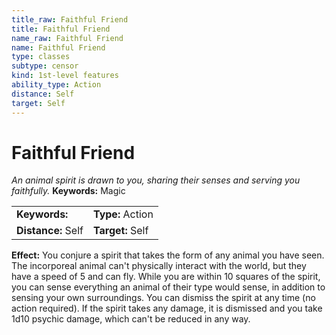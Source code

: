 ```yaml
---
title_raw: Faithful Friend
title: Faithful Friend
name_raw: Faithful Friend
name: Faithful Friend
type: classes
subtype: censor
kind: 1st-level features
ability_type: Action
distance: Self
target: Self
---
```


# Faithful Friend

*An animal spirit is drawn to you, sharing their senses and serving you faithfully.* **Keywords:** Magic

|                    |                  |
| :----------------- | :--------------- |
| **Keywords:**      | **Type:** Action |
| **Distance:** Self | **Target:** Self |

**Effect:** You conjure a spirit that takes the form of any animal you have seen. The incorporeal animal can't physically interact with the world, but they have a speed of 5 and can fly. While you are within 10 squares of the spirit, you can sense everything an animal of their type would sense, in addition to sensing your own surroundings. You can dismiss the spirit at any time (no action required). If the spirit takes any damage, it is dismissed and you take 1d10 psychic damage, which can't be reduced in any way.
